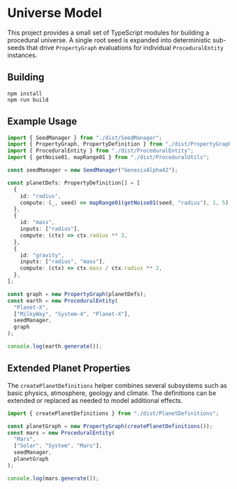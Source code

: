 # Universe Model

This project provides a small set of TypeScript modules for building a
procedural universe. A single root seed is expanded into deterministic
sub-seeds that drive `PropertyGraph` evaluations for individual
`ProceduralEntity` instances.

## Building

```
npm install
npm run build
```

## Example Usage

```ts
import { SeedManager } from "./dist/SeedManager";
import { PropertyGraph, PropertyDefinition } from "./dist/PropertyGraph";
import { ProceduralEntity } from "./dist/ProceduralEntity";
import { getNoise01, mapRange01 } from "./dist/ProceduralUtils";

const seedManager = new SeedManager("GenesisAlpha42");

const planetDefs: PropertyDefinition[] = [
  {
    id: "radius",
    compute: (_, seed) => mapRange01(getNoise01(seed, "radius"), 1, 5),
  },
  {
    id: "mass",
    inputs: ["radius"],
    compute: (ctx) => ctx.radius ** 3,
  },
  {
    id: "gravity",
    inputs: ["radius", "mass"],
    compute: (ctx) => ctx.mass / ctx.radius ** 2,
  },
];

const graph = new PropertyGraph(planetDefs);
const earth = new ProceduralEntity(
  "Planet-X",
  ["MilkyWay", "System-4", "Planet-X"],
  seedManager,
  graph
);

console.log(earth.generate());
```

## Extended Planet Properties

The `createPlanetDefinitions` helper combines several subsystems such as
basic physics, atmosphere, geology and climate. The definitions can be
extended or replaced as needed to model additional effects.

```ts
import { createPlanetDefinitions } from "./dist/PlanetDefinitions";

const planetGraph = new PropertyGraph(createPlanetDefinitions());
const mars = new ProceduralEntity(
  "Mars",
  ["Solar", "System", "Mars"],
  seedManager,
  planetGraph
);

console.log(mars.generate());
```
